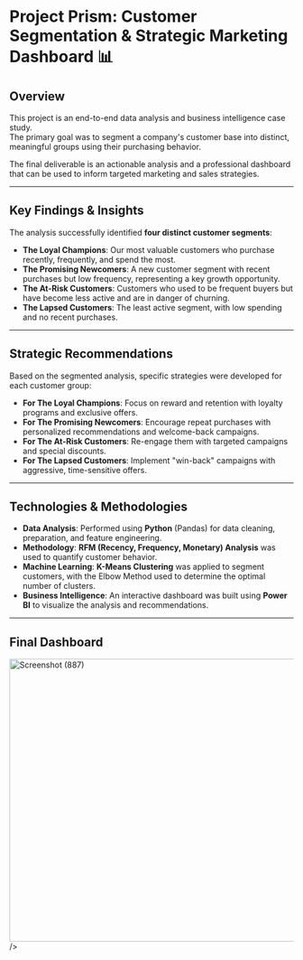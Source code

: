 # Project Prism: Customer Segmentation & Strategic Marketing Dashboard 📊

## Overview

This project is an end-to-end data analysis and business intelligence case study.  
The primary goal was to segment a company's customer base into distinct, meaningful groups using their purchasing behavior.  

The final deliverable is an actionable analysis and a professional dashboard that can be used to inform targeted marketing and sales strategies.

---

## Key Findings & Insights

The analysis successfully identified **four distinct customer segments**:

- **The Loyal Champions**: Our most valuable customers who purchase recently, frequently, and spend the most.  
- **The Promising Newcomers**: A new customer segment with recent purchases but low frequency, representing a key growth opportunity.  
- **The At-Risk Customers**: Customers who used to be frequent buyers but have become less active and are in danger of churning.  
- **The Lapsed Customers**: The least active segment, with low spending and no recent purchases.  

---

## Strategic Recommendations

Based on the segmented analysis, specific strategies were developed for each customer group:

- **For The Loyal Champions**: Focus on reward and retention with loyalty programs and exclusive offers.  
- **For The Promising Newcomers**: Encourage repeat purchases with personalized recommendations and welcome-back campaigns.  
- **For The At-Risk Customers**: Re-engage them with targeted campaigns and special discounts.  
- **For The Lapsed Customers**: Implement "win-back" campaigns with aggressive, time-sensitive offers.  

---

## Technologies & Methodologies

- **Data Analysis**: Performed using **Python** (Pandas) for data cleaning, preparation, and feature engineering.  
- **Methodology**: **RFM (Recency, Frequency, Monetary) Analysis** was used to quantify customer behavior.  
- **Machine Learning**: **K-Means Clustering** was applied to segment customers, with the Elbow Method used to determine the optimal number of clusters.  
- **Business Intelligence**: An interactive dashboard was built using **Power BI** to visualize the analysis and recommendations.  

---

## Final Dashboard
<img width="912" height="501" alt="Screenshot (887)" src="https://github.com/user-attachments/assets/e2aa2429-38aa-4ce9-80d7-f332371fea6d" />
 />
